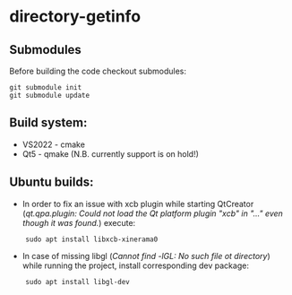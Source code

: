 ﻿# directory-getinfo

## Submodules
Before building the code checkout submodules:
```
git submodule init
git submodule update
```

## Build system:
* VS2022 - cmake
* Qt5 - qmake (N.B. currently support is on hold!)

## Ubuntu builds:
* In order to fix an issue with xcb plugin while starting QtCreator (_qt.qpa.plugin: Could not load the Qt platform plugin "xcb" in "..." even though it was found._) execute:
```
	sudo apt install libxcb-xinerama0
```
* In case of missing libgl (_Cannot find -lGL: No such file ot directory_) while running the project, install corresponding dev package:
```
	sudo apt install libgl-dev
```


